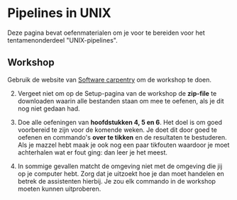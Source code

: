 # Pipelines in UNIX

Deze pagina bevat oefenmaterialen om je voor te bereiden voor het tentamenonderdeel "UNIX-pipelines".

## Workshop

Gebruik de website van [Software carpentry](https://swcarpentry.github.io/shell-novice/) om de workshop te doen.

2.  Vergeet niet om op de Setup-pagina van de workshop de **zip-file** te downloaden waarin alle bestanden staan om mee te oefenen, als je dit nog niet gedaan had.

3.  Doe alle oefeningen van **hoofdstukken 4, 5 en 6**. Het doel is om goed voorbereid te zijn voor de komende weken. Je doet dit door goed te oefenen en commando's **over te tikken** en de resultaten te bestuderen. Als je mazzel hebt maak je ook nog een paar tikfouten waardoor je moet achterhalen wat er fout ging: dan leer je het meest.

4.  In sommige gevallen matcht de omgeving niet met de omgeving die jij op je computer hebt. Zorg dat je uitzoekt hoe je dan moet handelen en betrek de assistenten hierbij. Je zou elk commando in de workshop moeten kunnen uitproberen.

